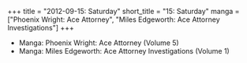 +++
title = "2012-09-15: Saturday"
short_title = "15: Saturday"
manga = ["Phoenix Wright: Ace Attorney", "Miles Edgeworth: Ace Attorney Investigations"]
+++


* Manga: Phoenix Wright: Ace Attorney (Volume 5)
* Manga: Miles Edgeworth: Ace Attorney Investigations (Volume 1)

